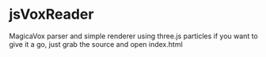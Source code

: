 # jsVoxReader
MagicaVox parser and simple renderer using three.js particles
if you want to give it a go, just grab the source and open index.html
